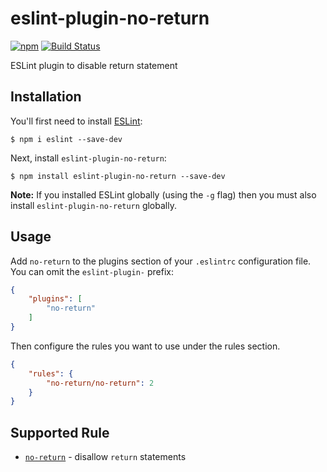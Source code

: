 # eslint-plugin-no-return


[![npm](https://img.shields.io/npm/v/eslint-plugin-no-return.svg)](https://www.npmjs.com/package/eslint-plugin-no-return)
[![Build Status](https://travis-ci.org/boiyaa/eslint-plugin-no-return.svg?branch=master)](https://travis-ci.org/boiyaa/eslint-plugin-no-return)

ESLint plugin to disable return statement

## Installation

You'll first need to install [ESLint](http://eslint.org):

```
$ npm i eslint --save-dev
```

Next, install `eslint-plugin-no-return`:

```
$ npm install eslint-plugin-no-return --save-dev
```

**Note:** If you installed ESLint globally (using the `-g` flag) then you must also install `eslint-plugin-no-return` globally.

## Usage

Add `no-return` to the plugins section of your `.eslintrc` configuration file. You can omit the `eslint-plugin-` prefix:

```json
{
    "plugins": [
        "no-return"
    ]
}
```


Then configure the rules you want to use under the rules section.

```json
{
    "rules": {
        "no-return/no-return": 2
    }
}
```

## Supported Rule

* [`no-return`](docs/rules/no-return.md) - disallow `return` statements
